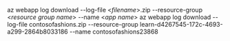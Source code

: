 az webapp log download --log-file \<_filename_\>.zip  --resource-group \<_resource group name_\> --name \<_app name_\>
az webapp log download --log-file contosofashions.zip  --resource-group learn-d4267545-172c-4693-a299-2864b8033186 --name contosofashions23868
